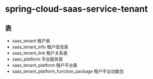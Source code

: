 # spring-cloud-saas-service-tenant

## 表
- saas_tenant 租户表
- saas_tenant_info 租户信息表
- saas_tenant_link 租户关系表
- saas_platform 平台服务表
- saas_tenant_platform 租户平台表
- saas_tenant_platform_function_package 租户平台功能包